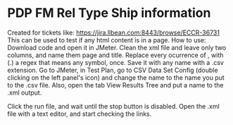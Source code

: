 <h1>PDP FM Rel Type Ship information</h1>

Created for tickets like: https://jira.llbean.com:8443/browse/ECCR-36731
This can be used to test if any html content is in a page. How to use:
Download code and open it in JMeter. Clean the xml file and leave only two columns, and name them page and title. Replace every ocurrence of , with (.) a regex that means any symbol, once. Save it with any name with a .csv extension.
Go to JMeter, in Test Plan, go to CSV Data Set Config (double clicking on the left panel's icon) and change the name to the name you put to the .csv file.
Also, open the tab View Results Tree and put a name to the .xml output.

Click the run file, and wait until the stop button is disabled. Open the .xml file with a text editor, and start checking the links.